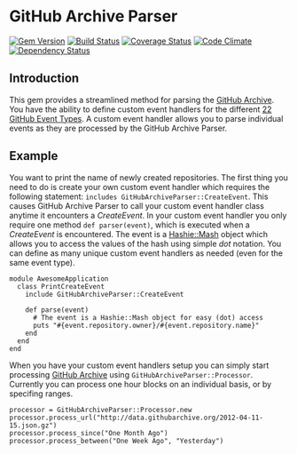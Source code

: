 # GitHub Archive Parser
[![Gem Version](https://badge.fury.io/rb/github_archive_parser.png)](http://badge.fury.io/rb/github_archive_parser)
[![Build Status](https://travis-ci.org/kevinjalbert/github_archive_parser.png?branch=master)](https://travis-ci.org/kevinjalbert/github_archive_parser)
[![Coverage Status](https://coveralls.io/repos/kevinjalbert/github_archive_parser/badge.png)](https://coveralls.io/r/kevinjalbert/github_archive_parser)
[![Code Climate](https://codeclimate.com/github/kevinjalbert/github_archive_parser.png)](https://codeclimate.com/github/kevinjalbert/github_archive_parser)
[![Dependency Status](https://gemnasium.com/kevinjalbert/github_archive_parser.png)](https://gemnasium.com/kevinjalbert/github_archive_parser)

## Introduction
This gem provides a streamlined method for parsing the [GitHub Archive](http://www.githubarchive.org/). You have the ability to define custom event handlers for the different [22 GitHub Event Types](http://developer.github.com/v3/activity/events/types/). A custom event handler allows you to parse individual events as they are processed by the GitHub Archive Parser.

## Example
You want to print the name of newly created repositories. The first thing you need to do is create your own custom event handler which requires the following statement: `includes GitHubArchiveParser::CreateEvent`. This causes GitHub Archive Parser to call your custom event handler class anytime it encounters a *CreateEvent*. In your custom event handler you only require one method `def parser(event)`, which is executed when a *CreateEvent* is encountered. The event is a [Hashie::Mash](https://github.com/intridea/hashie#mash) object which allows you to access the values of the hash using simple *dot* notation. You can define as many unique custom event handlers as needed (even for the same event type).

    module AwesomeApplication
      class PrintCreateEvent
        include GitHubArchiveParser::CreateEvent

        def parse(event)
          # The event is a Hashie::Mash object for easy (dot) access
          puts "#{event.repository.owner}/#{event.repository.name}"
        end
      end
    end

When you have your custom event handlers setup you can simply start processing [GitHub Archive](http://www.githubarchive.org/) using `GitHubArchiveParser::Processor`. Currently you can process one hour blocks on an individual basis, or by specifing ranges.

    processor = GitHubArchiveParser::Processor.new
    processor.process_url("http://data.githubarchive.org/2012-04-11-15.json.gz")
    processor.process_since("One Month Ago")
    processor.process_between("One Week Ago", "Yesterday")
